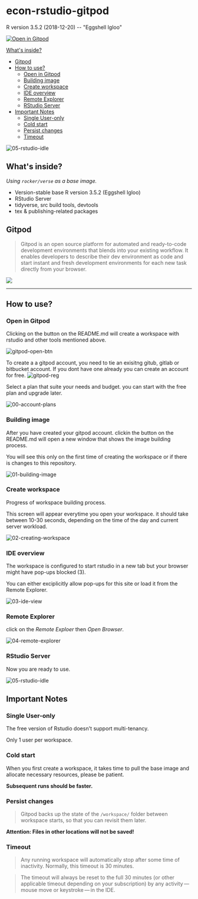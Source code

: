 # econ-rstudio-gitpod

R version 3.5.2 (2018-12-20) -- "Eggshell Igloo"


[![Open in Gitpod](https://gitpod.io/button/open-in-gitpod.svg)](https://gitpod.io/#https://github.com/Goblin80/econ-rstudio-gitpod)


 [What's inside?](#what-s-inside)
- [Gitpod](#gitpod)
- [How to use?](#how-to-use)
  * [Open in Gitpod](#open-in-gitpod)
  * [Building image](#building-image)
  * [Create workspace](#create-workspace)
  * [IDE overview](#ide-overview)
  * [Remote Explorer](#remote-explorer)
  * [RStudio Server](#rstudio-server)
- [Important Notes](#important-notes)
  * [Single User-only](#single-user-only)
  * [Cold start](#cold-start)
  * [Persist changes](#persist-changes)
  * [Timeout](#timeout)


![05-rstudio-idle](https://user-images.githubusercontent.com/1815268/139504868-d16b364a-b416-4d17-b108-cbf4ce98e1f6.png)


## What's inside?

*Using `rocker/verse` as a base image.*

* Version-stable base R version 3.5.2 (Eggshell Igloo)
* RStudio Server
* tidyverse, src build tools, devtools
* tex & publishing-related packages

## Gitpod

> Gitpod is an open source platform for automated and ready-to-code development environments that blends into your existing workflow. It enables developers to describe their dev environment as code and start instant and fresh development environments for each new task directly from your browser.


![](https://www.gitpod.io/images/docs/gitpod-architecture.png)

---

## How to use?

### Open in Gitpod

Clicking on the button on the README.md will create a workspace with rstudio and other tools mentioned above.

![gitpod-open-btn](https://user-images.githubusercontent.com/1815268/139505446-783d0db1-bcdd-4005-bd72-c932ad895703.png)


To create a a gitpod account, you need to tie an exisitng gitub, gitlab or bitbucket account. If you dont have one already you can create an account for free.
![gitpod-reg](https://user-images.githubusercontent.com/1815268/139505167-7234043e-705f-4406-80a7-3f5469e29870.png)


Select a plan that suite your needs and budget. you can start with the free plan and upgrade later.

![00-account-plans](https://user-images.githubusercontent.com/1815268/139504861-b477237e-8e2d-49e2-b95f-efa0b613cc37.png)

### Building image

After you have created your gitpod account. clickin the button on the README.md will open a new window that shows the image building process.

You will see this only on the first time of creating the workspace or if there is changes to this repository.

![01-building-image](https://user-images.githubusercontent.com/1815268/139504862-4c51da43-f21c-4433-ae1a-06e318f3f422.png)

### Create workspace

Progress of workspace building process.

This screen will appear everytime you open your workspace. it should take between 10-30 seconds, depending on the time of the day and current server workload.

![02-creating-workspace](https://user-images.githubusercontent.com/1815268/139504864-8c2b6136-3d02-4062-aa65-c146e4d7b00f.png)

### IDE overview

The workspace is configured to start rstudio in a new tab but your browser might have pop-ups blocked (3).

You can either exciplicitly allow pop-ups for this site or load it from the Remote Explorer.

![03-ide-view](https://user-images.githubusercontent.com/1815268/139504866-63cbca6b-de78-4ec1-b157-826106faf25e.png)

### Remote Explorer

click on the *Remote Exploer* then *Open Browser*.

![04-remote-explorer](https://user-images.githubusercontent.com/1815268/139504867-d0ff4aaa-7931-46c5-b9cc-649e4698b690.png)


### RStudio Server

Now you are ready to use.

![05-rstudio-idle](https://user-images.githubusercontent.com/1815268/139504868-d16b364a-b416-4d17-b108-cbf4ce98e1f6.png)



## Important Notes

### Single User-only

The free version of Rstudio doesn't support multi-tenancy.

Only 1 user per workspace.

### Cold start

When you first create a workspace, it takes time to pull the base image and allocate necessary resources, please be patient.

**Subsequent runs should be faster.**

### Persist changes

> Gitpod backs up the state of the `/workspace/` folder between workspace starts, so that you can revisit them later.

**Attention: Files in other locations will not be saved!**

### Timeout

> Any running workspace will automatically stop after some time of inactivity. Normally, this timeout is 30 minutes.

> The timeout will always be reset to the full 30 minutes (or other applicable timeout depending on your subscription) by any activity — mouse move or keystroke — in the IDE.

